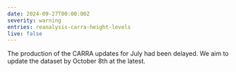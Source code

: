 ```yaml
---
date: 2024-09-27T00:00:00Z
severity: warning
entries: reanalysis-carra-height-levels
live: false
---
```

The production of the CARRA updates for July had been delayed. We aim to update the dataset by October 8th at the latest.

